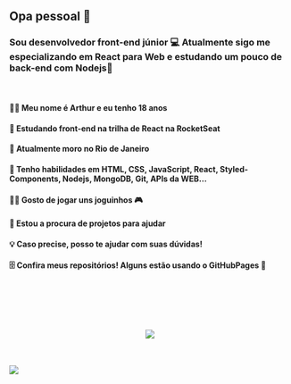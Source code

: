<h2> Opa pessoal 👀 </h2>
<h3> Sou desenvolvedor front-end júnior 💻 Atualmente sigo me especializando em React para Web e estudando um pouco de back-end com Nodejs🚀 </h3>
<br>

<h4> 🧛🏽‍ Meu nome é Arthur e eu tenho 18 anos </h4>
<h4> 🚀 Estudando front-end na trilha de React na RocketSeat </h4>
<h4> 📌 Atualmente moro no Rio de Janeiro </h4>
<h4> 🧰 Tenho habilidades em HTML, CSS, JavaScript, React, Styled-Components, Nodejs, MongoDB, Git, APIs da WEB...</h4>
<h4> 🐱‍👤 Gosto de jogar uns joguinhos 🎮  </h4>
<h4> 🌱 Estou a procura de projetos para ajudar </h4>
<h4> 💡 Caso precise, posso te ajudar com suas dúvidas! </h4>
<h4> 🗄️ Confira meus repositórios! Alguns estão usando o GitHubPages 🤠</h4>
                                                                                                                                         
<br><br><br><br>
<p align="center">
  <img src="https://occ-0-92-1723.1.nflxso.net/dnm/api/v6/9pS1daC2n6UGc3dUogvWIPMR_OU/AAAABf-OPaKzLzo9bMt7ytziIXBseM87KO4X7U9XJYyKmRpi1cnyqrXpp_hMEt0lh8ikAB25q6-3keYJgxjCAkkCJrK9ELF2wniHj3oqpEiQCWnxafQY.jpg?r=037"/>
</p>

<br><br>
<a target="_blank" href="https://www.linkedin.com/in/arthu0x7/">
  <img align="center" src="https://img.shields.io/badge/LinkedIn-0077B5?style=for-the-badge&logo=linkedin&logoColor=white"/>
</a>

